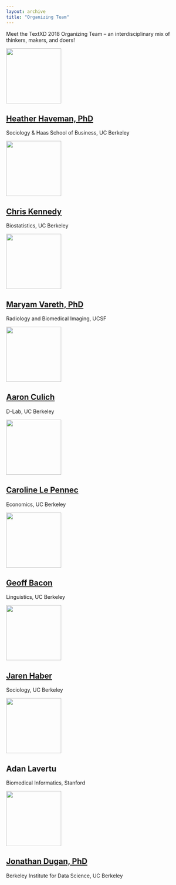```yaml
---
layout: archive
title: "Organizing Team"
---
```


Meet the TextXD 2018 Organizing Team – an interdisciplinary mix of thinkers, makers, and doers!

<div class="tiles">

<div class="tile">
  <img class='center-block' src="{{ site.baseurl }}/images/HeatherHaveman.png" style="width: 150px;"/>
  <h2 class="post-title center-block"><a href="http://www.heatherhaveman.net"> Heather Haveman, PhD</a></h2>
  <p class="post-excerpt"> Sociology & Haas School of Business, UC Berkeley</p>
</div><!-- /.tile -->

<div class="tile">
  <img class='center-block' src="{{ site.baseurl }}/images/ChrisKennedy.png" style="width: 150px;"/>
  <h2 class="post-title center-block"><a href="https://bids.berkeley.edu/people/chris-kennedy">Chris Kennedy</a></h2>
  <p class="post-excerpt">Biostatistics, UC Berkeley</p>
</div><!-- /.tile -->

<div class="tile">
  <img class='center-block' src="{{ site.baseurl }}/images/MaryamVareth.png" style="width: 150px;"/>
  <h2 class="post-title center-block"><a href="http://bids.berkeley.edu/people/maryam-vareth">Maryam Vareth, PhD</a></h2>
  <p class="post-excerpt">Radiology and Biomedical Imaging, UCSF</p>
</div><!-- /.tile -->

<div class="tile">
  <img class='center-block' src="{{ site.baseurl }}/images/AaronCulich.png" style="width: 150px;"/>
  <h2 class="post-title center-block"><a href="http://dlab.berkeley.edu/people/aaron-culich">Aaron Culich</a></h2>
  <p class="post-excerpt">D-Lab, UC Berkeley</p>
</div><!-- /.tile -->

<div class="tile">
  <img class='center-block' src="{{ site.baseurl }}/images/woman.png" style="width: 150px;"/>
  <h2 class="post-title center-block"><a href="http://dlab.berkeley.edu/people/caroline-le-pennec">Caroline Le Pennec</a></h2>
  <p class="post-excerpt">Economics, UC Berkeley</p>
</div><!-- /.tile -->

<div class="tile">
  <img class='center-block' src="{{ site.baseurl }}/images/GeoffBacon.png" style="width: 150px;"/>
  <h2 class="post-title center-block"><a href="https://geoffbacon.github.io/">Geoff Bacon</a></h2>
  <p class="post-excerpt">Linguistics, UC Berkeley</p>
</div><!-- /.tile -->

<div class="tile">
  <img class='center-block' src="{{ site.baseurl }}/images/man.png" style="width: 150px;"/>
  <h2 class="post-title center-block"><a href="https://sociology.berkeley.edu/graduate-student/jaren-r-haber"> Jaren Haber </a></h2>
  <p class="post-excerpt">Sociology, UC Berkeley</p>
</div><!-- /.tile -->

<div class="tile">
  <img class='center-block' src="{{ site.baseurl }}/images/man.png" style="width: 150px;"/>
  <h2 class="post-title center-block"> Adan Lavertu </h2>
  <p class="post-excerpt">Biomedical Informatics, Stanford</p>
</div><!-- /.tile -->

<div class="tile">
  <img class='center-block' src="{{ site.baseurl }}/images/JonathanDugan.png" style="width: 150px;"/>
  <h2 class="post-title center-block"><a href="https://bids.berkeley.edu/people/jonathan-dugan">Jonathan Dugan, PhD </a></h2>
  <p class="post-excerpt">Berkeley Institute for Data Science, UC Berkeley</p>
</div><!-- /.tile -->

</div><!-- /.tiles -->

<!-- /.tiles -->
